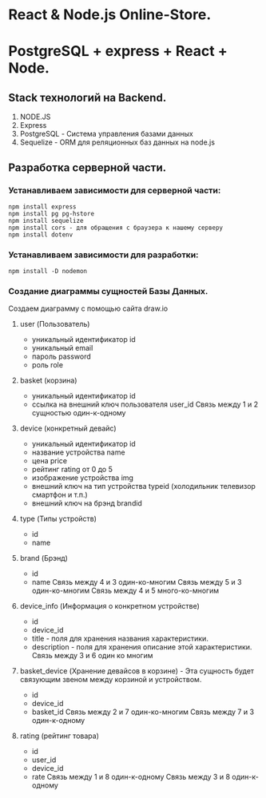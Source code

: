 # React & Node.js Online-Store.
# PostgreSQL + express + React + Node.

## Stack технологий на Backend.
1. NODE.JS
2. Express
3. PostgreSQL - Система управления базами данных
4. Sequelize - ORM для реляционных баз данных на node.js

## Разработка серверной части.
### Устанавливаем зависимости для серверной части:
```
npm install express
npm install pg pg-hstore
npm install sequelize
npm install cors - для обращения с браузера к нашему серверу
npm install dotenv
```
### Устанавливаем зависимости для разработки:
```
npm install -D nodemon
```
### Создание диаграммы сущностей Базы Данных.
Создаем диаграмму с помощью сайта draw.io

1. user (Пользователь)
   - уникальный идентификатор id
   - уникальный email
   - пароль password
   - роль role

2. basket (корзина)
   - уникальный идентификатор id
   - ссылка на внешний ключ пользователя user_id
Связь между 1 и 2 сущностью один-к-одному

3. device (конкретный девайс)
   - уникальный идентификатор id
   - название устройства name
   - цена price
   - рейтинг rating от 0 до 5
   - изображение устройства img
   - внешний ключ на тип устройства typeid (холодильник телевизор смартфон и т.п.)
   - внешний ключ на брэнд brandid

4. type (Типы устройств)
   - id
   - name
5. brand (Брэнд)
   - id
   - name
Связь между 4 и 3 один-ко-многим
Связь между 5 и 3 один-ко-многим
Связь между 4 и 5 много-ко-многим

6. device_info (Информация о конкретном устройстве)
   - id
   - device_id
   - title - поля для хранения названия характеристики.
   - description - поля для хранения описание этой характеристики.
Связь между 3 и 6 один ко многим

7. basket_device (Хранение девайсов в корзине) - Эта сущность будет связующим звеном между корзиной и устройством.
   - id
   - device_id
   - basket_id
Связь между 2 и 7 один-ко-многим
Связь между 7 и 3 один-к-одному

8. rating (рейтинг товара)
   - id
   - user_id
   - device_id
   - rate
Связь между 1 и 8 один-к-одному
Связь между 3 и 8 один-к-одному